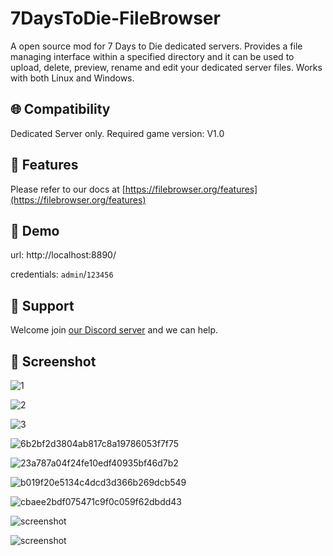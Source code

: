 # 7DaysToDie-FileBrowser
A open source mod for 7 Days to Die dedicated servers. Provides a file managing interface within a specified directory and it can be used to upload, delete, preview, rename and edit your dedicated server files. Works with both Linux and Windows.

## 🌐 Compatibility
Dedicated Server only. Required game version: V1.0

## 🎉 Features
Please refer to our docs at [https://filebrowser.org/features](https://filebrowser.org/features)

## 📌 Demo
url: http://localhost:8890/

credentials: `admin`/`123456`

## 👷 Support
Welcome join [our Discord server](<https://discord.gg/zdnmngsBK4>) and we can help.

## 🎨 Screenshot
![1](https://github.com/user-attachments/assets/b505312d-88c7-4151-8246-141eb58c79ff)

![2](https://github.com/user-attachments/assets/ead2e08f-5a21-4cfd-97bd-3594a317134d)

![3](https://github.com/user-attachments/assets/e472cf9e-f5f2-4bbe-b0c5-979136e44a02)

![6b2bf2d3804ab817c8a19786053f7f75](https://github.com/user-attachments/assets/11ca1ed8-0d71-4880-a750-af43aee8af45)

![23a787a04f24fe10edf40935bf46d7b2](https://github.com/user-attachments/assets/6e3155e4-e61f-49f4-a4c4-d10b56fc92dc)

![b019f20e5134c4dcd3d366b269dcb549](https://github.com/user-attachments/assets/98105a83-720e-47a8-8ea5-11d9717e21c3)

![cbaee2bdf075471c9f0c059f62dbdd43](https://github.com/user-attachments/assets/2dc2b435-4be7-481b-97f4-d4ca61c33f00)

![screenshot](https://github.com/1249993110/7DaysToDie-FileBrowser/assets/38341761/9c4d9b04-1bde-4af1-9945-c51f4ac7347e)

![screenshot](https://github.com/1249993110/7DaysToDie-FileBrowser/assets/38341761/742e55eb-ce68-428e-b8de-dcea1449e1bb)
